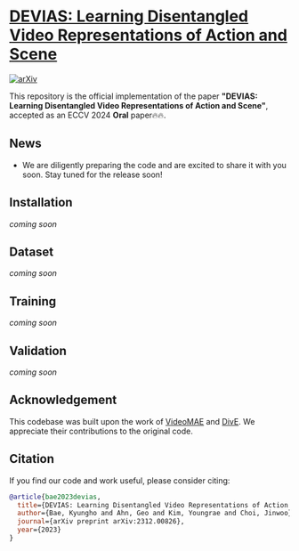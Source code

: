 # [DEVIAS: Learning Disentangled Video Representations of Action and Scene](https://arxiv.org/abs/2312.00826)

[![arXiv](https://img.shields.io/badge/arXiv-2312.00826-red)](https://arxiv.org/abs/2312.00826)

This repository is the official implementation of the paper **"DEVIAS: Learning Disentangled Video Representations of Action and Scene"**, accepted as an ECCV 2024 **Oral** paper🔥🔥.

## News
- We are diligently preparing the code and are excited to share it with you soon. Stay tuned for the release soon!
  
## Installation

_coming soon_

## Dataset

_coming soon_
## Training

_coming soon_
## Validation 

_coming soon_
## Acknowledgement


This codebase was built upon the work of [VideoMAE](https://github.com/MCG-NJU/VideoMAE) and [DivE](https://github.com/kdwonn/DivE). We appreciate their contributions to the original code.
## Citation


If you find our code and work useful, please consider citing:

```bibtex
@article{bae2023devias,
  title={DEVIAS: Learning Disentangled Video Representations of Action and Scene for Holistic Video Understanding},
  author={Bae, Kyungho and Ahn, Geo and Kim, Youngrae and Choi, Jinwoo},
  journal={arXiv preprint arXiv:2312.00826},
  year={2023}
}
